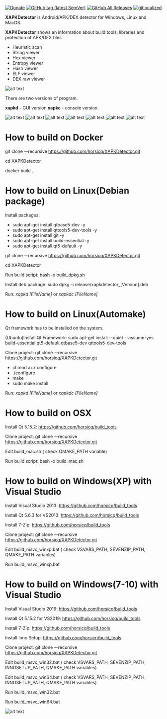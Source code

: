[![Donate](https://img.shields.io/badge/Donate-PayPal-green.svg)](https://www.paypal.com/cgi-bin/webscr?cmd=_s-xclick&hosted_button_id=NF3FBD3KHMXDN)
[![GitHub tag (latest SemVer)](https://img.shields.io/github/tag/horsicq/XAPKDetector.svg)](https://github.com/horsicq/XAPKDetector/releases)
[![GitHub All Releases](https://img.shields.io/github/downloads/horsicq/XAPKDetector/total.svg)](https://github.com/horsicq/XAPKDetector/releases)
[![gitlocalized ](https://gitlocalize.com/repo/4736/whole_project/badge.svg)](https://github.com/horsicq/XTranslation)

**XAPKDetector** is Android/APK/DEX detector for Windows, Linux and MacOS.

**XAPKDetector** shows an information about build tools, libraries and protection of APK/DEX files

- Heuristic scan
- String viewer
- Hex viewer
- Entropy viewer
- Hash viewer
- ELF viewer
- DEX raw viewer


![alt text](https://github.com/horsicq/XAPKDetector/blob/master/mascots/version.png "Mascot")

There are two versions of  program.

**xapkd** - GUI version
**xapkc** - console version.

![alt text](https://github.com/horsicq/XAPKDetector/blob/master/docs/1.png "1")
![alt text](https://github.com/horsicq/XAPKDetector/blob/master/docs/2.png "2")
![alt text](https://github.com/horsicq/XAPKDetector/blob/master/docs/3.png "3")
![alt text](https://github.com/horsicq/XAPKDetector/blob/master/docs/4.png "4")
![alt text](https://github.com/horsicq/XAPKDetector/blob/master/docs/5.png "5")
![alt text](https://github.com/horsicq/XAPKDetector/blob/master/docs/6.png "6")
![alt text](https://github.com/horsicq/XAPKDetector/blob/master/docs/7.png "7")

How to build on Docker
=======
git clone --recursive https://github.com/horsicq/XAPKDetector.git

cd XAPKDetector

docker build .

How to build on Linux(Debian package)
=======

Install packages:

- sudo apt-get install qtbase5-dev -y
- sudo apt-get install qttools5-dev-tools -y
- sudo apt-get install git -y
- sudo apt-get install build-essential -y
- sudo apt-get install qt5-default -y

git clone --recursive https://github.com/horsicq/XAPKDetector.git

cd XAPKDetector

Run build script: bash -x build_dpkg.sh

Install deb package: sudo dpkg -i release/xapkdetector_[Version].deb

Run: *xapkd [FileName]* or *xapkdc [FileName]*

How to build on Linux(Automake)
=======

Qt framework has to be installed on the system.

(Ubuntu)Install Qt Framework: sudo apt-get install --quiet --assume-yes build-essential qt5-default qtbase5-dev qttools5-dev-tools

Clone project: git clone --recursive https://github.com/horsicq/XAPKDetector.git

- chmod a+x configure
- ./configure
- make
- sudo make install

Run: *xapkd [FileName]* or *xapkdc [FileName]*

How to build on OSX
=======

Install Qt 5.15.2: https://github.com/horsicq/build_tools

Clone project: git clone --recursive https://github.com/horsicq/XAPKDetector.git

Edit build_mac.sh ( check QMAKE_PATH variable)

Run build script: bash -x build_mac.sh

How to build on Windows(XP) with Visual Studio
=======

Install Visual Studio 2013: https://github.com/horsicq/build_tools

Install Qt 5.6.3 for VS2013: https://github.com/horsicq/build_tools

Install 7-Zip: https://github.com/horsicq/build_tools

Clone project: git clone --recursive https://github.com/horsicq/XAPKDetector.git

Edit build_msvc_winxp.bat ( check VSVARS_PATH, SEVENZIP_PATH, QMAKE_PATH variables)

Run build_msvc_winxp.bat

How to build on Windows(7-10) with Visual Studio
=======

Install Visual Studio 2019: https://github.com/horsicq/build_tools

Install Qt 5.15.2 for VS2019: https://github.com/horsicq/build_tools

Install 7-Zip: https://github.com/horsicq/build_tools

Install Inno Setup: https://github.com/horsicq/build_tools

Clone project: git clone --recursive https://github.com/horsicq/XAPKDetector.git

Edit build_msvc_win32.bat ( check VSVARS_PATH, SEVENZIP_PATH, INNOSETUP_PATH, QMAKE_PATH variables)

Edit build_msvc_win64.bat ( check VSVARS_PATH, SEVENZIP_PATH, INNOSETUP_PATH, QMAKE_PATH variables)

Run build_msvc_win32.bat

Run build_msvc_win64.bat

![alt text](https://github.com/horsicq/XAPKDetector/blob/master/mascots/xapkd.png "Mascot")
